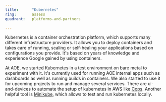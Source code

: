 ```yaml
---
title:      "Kubernetes"
ring:       assess
quadrant:   platforms-and-partners

---
```


Kubernetes is a container orchestration platform, which supports many different infrastructure providers. It allows you to deploy containers and takes care of running, scaling or self-healing your applications based on configurations you provide. It's based on years of knowledge and experience Google gained by using containers.

At AOE, we started Kubernetes in a test environment on bare metal to experiment with it. It's currently used for running AOE internal apps such as dashboards as well as running builds in containers. We also started to use it for upcoming projects to run and manage several services. There are ui-and-devices to automate the setup of kubernetes in AWS like [Cops](https://kubernetes.io/docs/getting-started-guides/kops/). Another helpful tool is [Minikube](https://github.com/kubernetes/minikube), which allows to test and run kubernetes locally.
